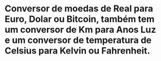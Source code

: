 # Conversor de moedas de Real para Euro, Dolar ou Bitcoin, também tem um conversor de Km para Anos Luz e um conversor de temperatura de Celsius para Kelvin ou Fahrenheit.
